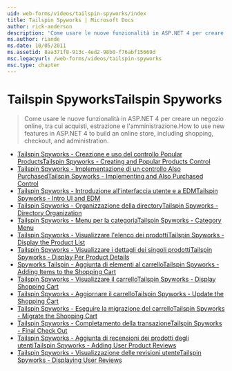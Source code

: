 ```yaml
---
uid: web-forms/videos/tailspin-spyworks/index
title: Tailspin Spyworks | Microsoft Docs
author: rick-anderson
description: 'Come usare le nuove funzionalità in ASP.NET 4 per creare un negozio online, tra cui acquisti, estrazione e l''amministrazione.'
ms.author: riande
ms.date: 10/05/2011
ms.assetid: 8aa371f8-913c-4ed2-98b0-f76abf15669d
msc.legacyurl: /web-forms/videos/tailspin-spyworks
msc.type: chapter
---
```

<a name="tailspin-spyworks"></a><span data-ttu-id="2cba8-103">Tailspin Spyworks</span><span class="sxs-lookup"><span data-stu-id="2cba8-103">Tailspin Spyworks</span></span>
====================
> <span data-ttu-id="2cba8-104">Come usare le nuove funzionalità in ASP.NET 4 per creare un negozio online, tra cui acquisti, estrazione e l'amministrazione.</span><span class="sxs-lookup"><span data-stu-id="2cba8-104">How to use new features in ASP.NET 4 to build an online store, including shopping, checkout, and administration.</span></span>


- [<span data-ttu-id="2cba8-105">Tailspin Spyworks - Creazione e uso del controllo Popular Products</span><span class="sxs-lookup"><span data-stu-id="2cba8-105">Tailspin Spyworks - Creating and Popular Products Control</span></span>](tailspin-spyworks-creating-and-using-the-popular-products-control.md)
- [<span data-ttu-id="2cba8-106">Tailspin Spyworks - Implementazione di un controllo Also Purchased</span><span class="sxs-lookup"><span data-stu-id="2cba8-106">Tailspin Spyworks - Implementing and Also Purchased Control</span></span>](tailspin-spyworks-implementing-and-using-the-also-purchased-control.md)
- [<span data-ttu-id="2cba8-107">Tailspin Spyworks - Introduzione all'interfaccia utente e a EDM</span><span class="sxs-lookup"><span data-stu-id="2cba8-107">Tailspin Spyworks - Intro UI and EDM</span></span>](tailspin-spyworks-intro-ui-and-edm.md)
- [<span data-ttu-id="2cba8-108">Tailspin Spyworks - Organizzazione della directory</span><span class="sxs-lookup"><span data-stu-id="2cba8-108">Tailspin Spyworks - Directory Organization</span></span>](tailspin-spyworks-directory-organization.md)
- [<span data-ttu-id="2cba8-109">Tailspin Spyworks - Menu per la categoria</span><span class="sxs-lookup"><span data-stu-id="2cba8-109">Tailspin Spyworks - Category Menu</span></span>](tailspin-spyworks-category-menu.md)
- [<span data-ttu-id="2cba8-110">Tailspin Spyworks - Visualizzare l'elenco dei prodotti</span><span class="sxs-lookup"><span data-stu-id="2cba8-110">Tailspin Spyworks - Display the Product List</span></span>](tailspin-spyworks-display-the-product-list.md)
- [<span data-ttu-id="2cba8-111">Tailspin Spyworks - Visualizzare i dettagli dei singoli prodotti</span><span class="sxs-lookup"><span data-stu-id="2cba8-111">Tailspin Spyworks - Display Per Product Details</span></span>](tailspin-spyworks-display-per-product-details.md)
- [<span data-ttu-id="2cba8-112">Spyworks Tailspin - Aggiunta di elementi al carrello</span><span class="sxs-lookup"><span data-stu-id="2cba8-112">Tailspin Spyworks - Adding Items to the Shopping Cart</span></span>](tailspin-spyworks-adding-items-to-the-shopping-cart.md)
- [<span data-ttu-id="2cba8-113">Tailspin Spyworks - Visualizzare il carrello</span><span class="sxs-lookup"><span data-stu-id="2cba8-113">Tailspin Spyworks - Display Shopping Cart</span></span>](tailspin-spyworks-display-shopping-cart.md)
- [<span data-ttu-id="2cba8-114">Tailspin Spyworks - Aggiornare il carrello</span><span class="sxs-lookup"><span data-stu-id="2cba8-114">Tailspin Spyworks - Update the Shopping Cart</span></span>](tailspin-spyworks-update-the-shopping-cart.md)
- [<span data-ttu-id="2cba8-115">Tailspin Spyworks - Eseguire la migrazione del carrello</span><span class="sxs-lookup"><span data-stu-id="2cba8-115">Tailspin Spyworks - Migrate the Shopping Cart</span></span>](tailspin-spyworks-migrate-the-shopping-cart.md)
- [<span data-ttu-id="2cba8-116">Tailspin Spyworks - Completamento della transazione</span><span class="sxs-lookup"><span data-stu-id="2cba8-116">Tailspin Spyworks - Final Check Out</span></span>](tailspin-spyworks-final-check-out.md)
- [<span data-ttu-id="2cba8-117">Tailspin Spyworks - Aggiunta di recensioni dei prodotti degli utenti</span><span class="sxs-lookup"><span data-stu-id="2cba8-117">Tailspin Spyworks - Adding User Product Reviews</span></span>](tailspin-spyworks-adding-user-product-reviews.md)
- [<span data-ttu-id="2cba8-118">Tailspin Spyworks - Visualizzazione delle revisioni utente</span><span class="sxs-lookup"><span data-stu-id="2cba8-118">Tailspin Spyworks - Displaying User Reviews</span></span>](tailspin-spyworks-displaying-user-reviews.md)
